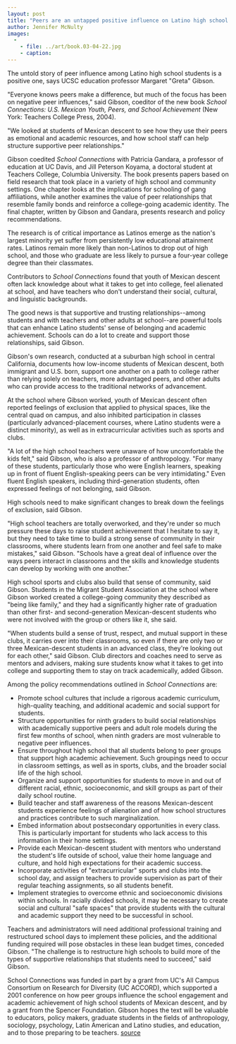 ```yaml
---
layout: post
title: "Peers are an untapped positive influence on Latino high school students, researcher says"
author: Jennifer McNulty
images:
  -
    - file: ../art/book.03-04-22.jpg
    - caption: 
---
```


The untold story of peer influence among Latino high school students is a positive one, says UCSC education professor Margaret "Greta" Gibson.

"Everyone knows peers make a difference, but much of the focus has been on negative peer influences," said Gibson, coeditor of the new book _School Connections: U.S. Mexican Youth, Peers, and School Achievement_ (New York: Teachers College Press, 2004).

"We looked at students of Mexican descent to see how they use their peers as emotional and academic resources, and how school staff can help structure supportive peer relationships."  

Gibson coedited _School Connections_ with Patricia Gandara, a professor of education at UC Davis, and Jill Peterson Koyama, a doctoral student at Teachers College, Columbia University. The book presents papers based on field research that took place in a variety of high school and community settings. One chapter looks at the implications for schooling of gang affiliations, while another examines the value of peer relationships that resemble family bonds and reinforce a college-going academic identity. The final chapter, written by Gibson and Gandara, presents research and policy recommendations.  

The research is of critical importance as Latinos emerge as the nation's largest minority yet suffer from persistently low educational attainment rates. Latinos remain more likely than non-Latinos to drop out of high school, and those who graduate are less likely to pursue a four-year college degree than their classmates.  

Contributors to _School Connections_ found that youth of Mexican descent often lack knowledge about what it takes to get into college, feel alienated at school, and have teachers who don't understand their social, cultural, and linguistic backgrounds.   

The good news is that supportive and trusting relationships--among students and with teachers and other adults at school--are powerful tools that can enhance Latino students' sense of belonging and academic achievement. Schools can do a lot to create and support those relationships, said Gibson.  

Gibson's own research, conducted at a suburban high school in central California, documents how low-income students of Mexican descent, both immigrant and U.S. born, support one another on a path to college rather than relying solely on teachers, more advantaged peers, and other adults who can provide access to the traditional networks of advancement.  

At the school where Gibson worked, youth of Mexican descent often reported feelings of exclusion that applied to physical spaces, like the central quad on campus, and also inhibited participation in classes (particularly advanced-placement courses, where Latino students were a distinct minority), as well as in extracurricular activities such as sports and clubs.  

"A lot of the high school teachers were unaware of how uncomfortable the kids felt," said Gibson, who is also a professor of anthropology. "For many of these students, particularly those who were English learners, speaking up in front of fluent English-speaking peers can be very intimidating." Even fluent English speakers, including third-generation students, often expressed feelings of not belonging, said Gibson.  

High schools need to make significant changes to break down the feelings of exclusion, said Gibson.  

"High school teachers are totally overworked, and they're under so much pressure these days to raise student achievement that I hesitate to say it, but they need to take time to build a strong sense of community in their classrooms, where students learn from one another and feel safe to make mistakes," said Gibson. "Schools have a great deal of influence over the ways peers interact in classrooms and the skills and knowledge students can develop by working with one another."   

High school sports and clubs also build that sense of community, said Gibson. Students in the Migrant Student Association at the school where Gibson worked created a college-going community they described as "being like family," and they had a significantly higher rate of graduation than other first- and second-generation Mexican-descent students who were not involved with the group or others like it, she said.  

"When students build a sense of trust, respect, and mutual support in these clubs, it carries over into their classrooms, so even if there are only two or three Mexican-descent students in an advanced class, they're looking out for each other," said Gibson. Club directors and coaches need to serve as mentors and advisers, making sure students know what it takes to get into college and supporting them to stay on track academically, added Gibson.  

Among the policy recommendations outlined in _School Connections_ are:  

* Promote school cultures that include a rigorous academic curriculum, high-quality teaching, and additional academic and social support for students.  
* Structure opportunities for ninth graders to build social relationships with academically supportive peers and adult role models during the first few months of school, when ninth graders are most vulnerable to negative peer influences.  
* Ensure throughout high school that all students belong to peer groups that support high academic achievement. Such groupings need to occur in classroom settings, as well as in sports, clubs, and the broader social life of the high school.   
* Organize and support opportunities for students to move in and out of different racial, ethnic, socioeconomic, and skill groups as part of their daily school routine.  
* Build teacher and staff awareness of the reasons Mexican-descent students experience feelings of alienation and of how school structures and practices contribute to such marginalization.   
* Embed information about postsecondary opportunities in every class. This is particularly important for students who lack access to this information in their home settings.   
* Provide each Mexican-descent student with mentors who understand the student's life outside of school, value their home language and culture, and hold high expectations for their academic success.  
* Incorporate activities of "extracurricular" sports and clubs into the school day, and assign teachers to provide supervision as part of their regular teaching assignments, so all students benefit.  
* Implement strategies to overcome ethnic and socioeconomic divisions within schools. In racially divided schools, it may be necessary to create social and cultural "safe spaces" that provide students with the cultural and academic support they need to be successful in school.   

Teachers and administrators will need additional professional training and restructured school days to implement these policies, and the additional funding required will pose obstacles in these lean budget times, conceded Gibson. "The challenge is to restructure high schools to build more of the types of supportive relationships that students need to succeed," said Gibson.  

School Connections was funded in part by a grant from UC's All Campus Consortium on Research for Diversity (UC ACCORD), which supported a 2001 conference on how peer groups influence the school engagement and academic achievement of high school students of Mexican descent, and by a grant from the Spencer Foundation. Gibson hopes the text will be valuable to educators, policy makers, graduate students in the fields of anthropology, sociology, psychology, Latin American and Latino studies, and education, and to those preparing to be teachers.
[source](http://www1.ucsc.edu/currents/03-04/03-22/gibson.html "Permalink to gibson")
